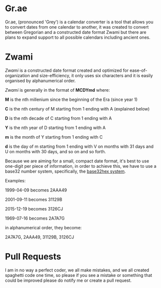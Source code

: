 # Gr.ae
Gr.ae, (pronounced 'Grey') is a calendar converter is a tool that allows you to convert dates from one calendar to another, it was created to convert between Gregorian and a constructed date format Zwami but there are plans to expand support to all possible calendars including ancient ones.
# Zwami
*Zwami* is a constructed date format created and optimized for ease-of-organization and size-efficiency, it only uses six characters and it is easily organised by alphanumerical order.

*Zwami* is generally in the format of **MCDYmd** where:

**M** is the nth millenium since the beginning of the Era (since year 1)

**C** is the nth century of M starting from 1 ending with A (explained below)

**D** is the nth decade of C starting from 1 ending with A

**Y** is the nth year of D starting from 1 ending with A

**m** is the month of Y starting from 1 ending with C

**d** is the day of m starting from 1 ending with V on months with 31 days and U on months with 30 days, and so on and so forth.

Because we are aiming for a small, compact date format, it's best to use one-digit per piece of information, in order to achieve this, we have to use a base32 number system, specifically, the [base32hex system](https://en.wikipedia.org/wiki/Base32#base32hex).

Examples:

1999-04-09 becomes 2AAA49

2001-09-11 becomes 31129B

2015-12-19 becomes 3126CJ

1969-07-16 becomes 2A7A7G

in alphanumerical order, they become:

2A7A7G, 2AAA49, 31129B, 3126CJ
# Pull Requests
I am in no way a perfect coder, we all make mistakes, and we all created spaghetti code one time, so please if you see a mistake or something that could be improved please do notify me or create a pull request.
